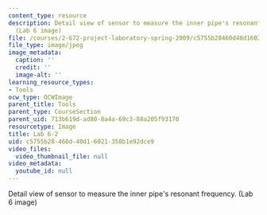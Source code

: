 ```yaml
---
content_type: resource
description: Detail view of sensor to measure the inner pipe's resonant frequency.
  (Lab 6 image)
file: /courses/2-672-project-laboratory-spring-2009/c5755b28460d40d16021358b1e92dce9_lab62.jpg
file_type: image/jpeg
image_metadata:
  caption: ''
  credit: ''
  image-alt: ''
learning_resource_types:
- Tools
ocw_type: OCWImage
parent_title: Tools
parent_type: CourseSection
parent_uid: 713b619d-ad80-8a4a-69c3-88a205f93170
resourcetype: Image
title: Lab 6-2
uid: c5755b28-460d-40d1-6021-358b1e92dce9
video_files:
  video_thumbnail_file: null
video_metadata:
  youtube_id: null
---
```

Detail view of sensor to measure the inner pipe's resonant frequency. (Lab 6 image)

